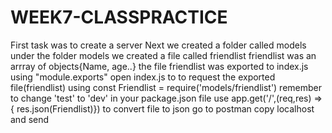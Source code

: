 # WEEK7-CLASSPRACTICE
First task was to create a server
Next we created a folder called models
under the folder models we created a file called friendlist
friendlist was an arrray of objects{Name, age..}
the file friendlist was exported to index.js using "module.exports"
open index.js to to request the exported file(friendlist) using const Friendlist = require('models/friendlist')
remember to change 'test' to 'dev' in your package.json file
use app.get('/',(req,res) =>{ res.json(Friendlist)}) to convert file to json
go to postman copy localhost and send 
